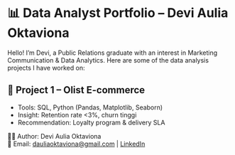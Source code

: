 # 📊 Data Analyst Portfolio – Devi Aulia Oktaviona

Hello! I’m Devi, a Public Relations graduate with an interest in Marketing Communication & Data Analytics.
Here are some of the data analysis projects I have worked on:

## 🔹 Project 1 – Olist E-commerce
- Tools: SQL, Python (Pandas, Matplotlib, Seaborn)
- Insight: Retention rate <3%, churn tinggi
- Recommendation: Loyalty program & delivery SLA

👩‍💻 Author: Devi Aulia Oktaviona  
📧 Email: dauliaoktaviona@gmail.com | [LinkedIn](https://linkedin.com/in/dauliaoktaviona)
